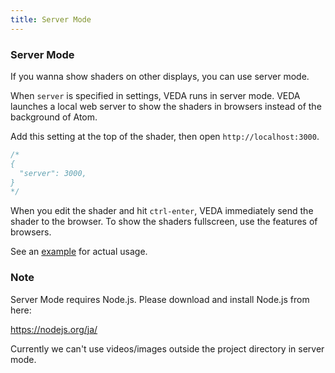 ```yaml
---
title: Server Mode
---
```

### Server Mode

If you wanna show shaders on other displays, you can use server mode.

When `server` is specified in settings, VEDA runs in server mode.
VEDA launches a local web server to show the shaders in browsers instead of the background of Atom.

Add this setting at the top of the shader, then open `http://localhost:3000`.

```glsl
/*
{
  "server": 3000,
}
*/
```

When you edit the shader and hit `ctrl-enter`, VEDA immediately send the shader to the browser.
To show the shaders fullscreen, use the features of browsers.

See an [example](./examples/server.frag) for actual usage.



### Note

Server Mode requires Node.js.
Please download and install Node.js from here:

https://nodejs.org/ja/

Currently we can't use videos/images outside the project directory in server mode.
